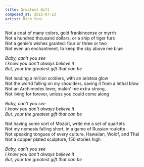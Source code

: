 ```yaml
---
title: Greatest Gift
composed_at: 2015-07-23
artist: Rich Soni
---
```


Not a coat of many colors, gold frankincense or myrrh  
Not a hundred thousand dollars, or a ship of tiger furs  
Not a genie's wishes granted: four or three or two  
Not even an enchantment, to keep the sky above me blue  

*Baby,  can't you see*  
*I know you don't always believe it*  
*But, your the greatest gift that can be*  

Not leading a million soldiers, with an aristeia glow  
Not the world falling on my shoulders, saving it from a lethal blow  
Not an Archimedes lever, makin' me extra strong,  
Not living for forever, unless you could come along  

*Baby,  can't you see*  
*I know you don't always believe it*  
*But, your the greatest gift that can be*  

Not having some sort of Mozart, write me a set of quartets  
Not my nemesis falling short, in a game of Russian roulette  
Not speaking tongues of every culture, Hawaiian, Wolof, and Thai  
Not a copper plated sculpture, 150 stories high  

*Baby,  can't you see*  
*I know you don't always believe it*  
*But, your the greatest gift that can be*  
